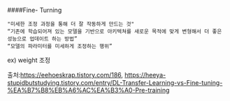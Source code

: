 ####Fine- Turning



```
"미세한 조정 과정을 통해 더 잘 작동하게 만드는 것"
“기존에 학습되어져 있는 모델을 기반으로 아키텍쳐를 새로운 목적에 맞게 변형해서 더 좋은 성능으로 업데이트 하는 방법”
“모델의 파라미터를 미세하게 조정하는 행위”
```

ex) weight 조정


출처:https://eehoeskrap.tistory.com/186, https://heeya-stupidbutstudying.tistory.com/entry/DL-Transfer-Learning-vs-Fine-tuning-%EA%B7%B8%EB%A6%AC%EA%B3%A0-Pre-training
